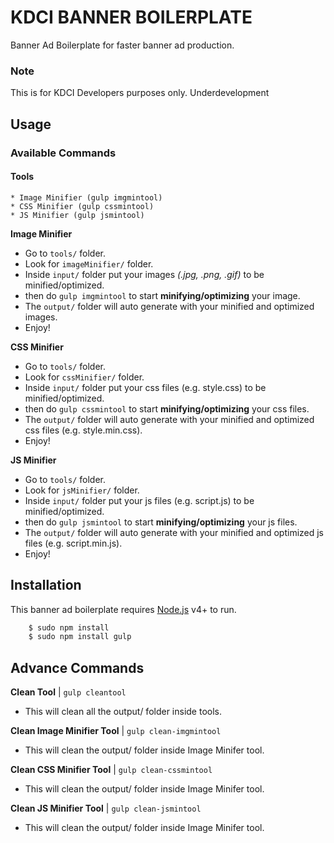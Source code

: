 # KDCI BANNER BOILERPLATE
Banner Ad Boilerplate for faster banner ad production.

### Note
This is for KDCI Developers purposes only.
Underdevelopment

## Usage

### Available Commands

#### Tools
    * Image Minifier (gulp imgmintool)
    * CSS Minifier (gulp cssmintool)
    * JS Minifier (gulp jsmintool)
    
**Image Minifier**

* Go to ``tools/`` folder.
* Look for ``imageMinifier/`` folder.
* Inside ``input/`` folder put your images _(.jpg, .png, .gif)_ to be minified/optimized.
* then do ``gulp imgmintool`` to start __minifying/optimizing__ your image.
* The ``output/`` folder will auto generate with your minified and optimized images.
* Enjoy!


**CSS Minifier**

* Go to ``tools/`` folder.
* Look for ``cssMinifier/`` folder.
* Inside ``input/`` folder put your css files (e.g. style.css) to be minified/optimized.
* then do ``gulp cssmintool`` to start __minifying/optimizing__ your css files.
* The ``output/`` folder will auto generate with your minified and optimized css files (e.g. style.min.css).
* Enjoy!


**JS Minifier**

* Go to ``tools/`` folder.
* Look for ``jsMinifier/`` folder.
* Inside ``input/`` folder put your js files (e.g. script.js) to be minified/optimized.
* then do ``gulp jsmintool`` to start __minifying/optimizing__ your js files.
* The ``output/`` folder will auto generate with your minified and optimized js files (e.g. script.min.js).
* Enjoy!

## Installation
This banner ad boilerplate requires [Node.js](https://nodejs.org/) v4+ to run.

```sh
    $ sudo npm install
    $ sudo npm install gulp
```

## Advance Commands
**Clean Tool** | ``gulp cleantool``

* This will clean all the output/ folder inside tools.


**Clean Image Minifier Tool** | ``gulp clean-imgmintool``

* This will clean the output/ folder inside Image Minifer tool.


**Clean CSS Minifier Tool** | ``gulp clean-cssmintool``

* This will clean the output/ folder inside Image Minifer tool.


**Clean JS Minifier Tool** | ``gulp clean-jsmintool``

* This will clean the output/ folder inside Image Minifer tool.